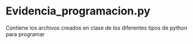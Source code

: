 # Evidencia_programacion.py
Contiene los archivos creados en clase de los diferentes tipos de python para programar

